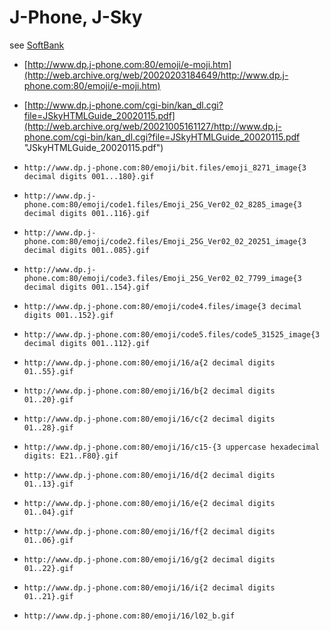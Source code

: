 # J-Phone, J-Sky #

see [SoftBank](../softbank/)

- [http://www.dp.j-phone.com:80/emoji/e-moji.htm](http://web.archive.org/web/20020203184649/http://www.dp.j-phone.com:80/emoji/e-moji.htm)
- [http://www.dp.j-phone.com/cgi-bin/kan_dl.cgi?file=JSkyHTMLGuide_20020115.pdf](http://web.archive.org/web/20021005161127/http://www.dp.j-phone.com/cgi-bin/kan_dl.cgi?file=JSkyHTMLGuide_20020115.pdf "JSkyHTMLGuide_20020115.pdf")

- `http://www.dp.j-phone.com:80/emoji/bit.files/emoji_8271_image{3 decimal digits 001...180}.gif`
- `http://www.dp.j-phone.com:80/emoji/code1.files/Emoji_25G_Ver02_02_8285_image{3 decimal digits 001..116}.gif`
- `http://www.dp.j-phone.com:80/emoji/code2.files/Emoji_25G_Ver02_02_20251_image{3 decimal digits 001..085}.gif`
- `http://www.dp.j-phone.com:80/emoji/code3.files/Emoji_25G_Ver02_02_7799_image{3 decimal digits 001..154}.gif`
- `http://www.dp.j-phone.com:80/emoji/code4.files/image{3 decimal digits 001..152}.gif`
- `http://www.dp.j-phone.com:80/emoji/code5.files/code5_31525_image{3 decimal digits 001..112}.gif`
- `http://www.dp.j-phone.com:80/emoji/16/a{2 decimal digits 01..55}.gif`
- `http://www.dp.j-phone.com:80/emoji/16/b{2 decimal digits 01..20}.gif`
- `http://www.dp.j-phone.com:80/emoji/16/c{2 decimal digits 01..28}.gif`
- `http://www.dp.j-phone.com:80/emoji/16/c15-{3 uppercase hexadecimal digits: E21..F80}.gif`
- `http://www.dp.j-phone.com:80/emoji/16/d{2 decimal digits 01..13}.gif`
- `http://www.dp.j-phone.com:80/emoji/16/e{2 decimal digits 01..04}.gif`
- `http://www.dp.j-phone.com:80/emoji/16/f{2 decimal digits 01..06}.gif`
- `http://www.dp.j-phone.com:80/emoji/16/g{2 decimal digits 01..22}.gif`
- `http://www.dp.j-phone.com:80/emoji/16/i{2 decimal digits 01..21}.gif`
- `http://www.dp.j-phone.com:80/emoji/16/l02_b.gif`
